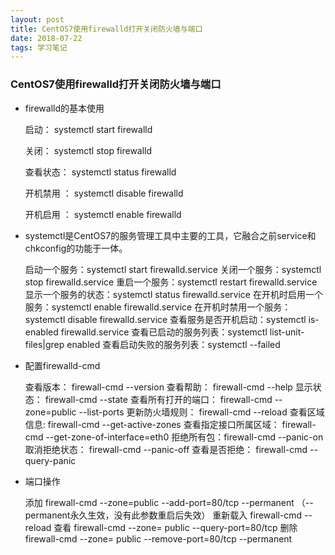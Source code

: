 ```yaml
---
layout: post
title: CentOS7使用firewalld打开关闭防火墙与端口
date: 2018-07-22
tags: 学习笔记
---
```


### CentOS7使用firewalld打开关闭防火墙与端口
* firewalld的基本使用
        

    启动： systemctl start firewalld
        
    关闭： systemctl stop firewalld
        
    查看状态： systemctl status firewalld 
        
    开机禁用  ： systemctl disable firewalld
        
    开机启用  ： systemctl enable firewalld
* systemctl是CentOS7的服务管理工具中主要的工具，它融合之前service和chkconfig的功能于一体。

    
    启动一个服务：systemctl start firewalld.service
    关闭一个服务：systemctl stop firewalld.service
    重启一个服务：systemctl restart firewalld.service
    显示一个服务的状态：systemctl     status firewalld.service
    在开机时启用一个服务：systemctl enable firewalld.service
    在开机时禁用一个服务：systemctl disable firewalld.service
    查看服务是否开机启动：systemctl is-enabled firewalld.service
    查看已启动的服务列表：systemctl list-unit-files|grep enabled
    查看启动失败的服务列表：systemctl --failed
* 配置firewalld-cmd

    
    查看版本： firewall-cmd --version
    查看帮助： firewall-cmd --help
    显示状态： firewall-cmd --state
    查看所有打开的端口： firewall-cmd --zone=public --list-ports
    更新防火墙规则： firewall-cmd --reload
    查看区域信息:  firewall-cmd --get-active-zones
    查看指定接口所属区域： firewall-cmd --get-zone-of-interface=eth0
    拒绝所有包：firewall-cmd --panic-on
    取消拒绝状态： firewall-cmd --panic-off
    查看是否拒绝： firewall-cmd --query-panic 

* 端口操作

    
    添加
    firewall-cmd --zone=public --add-port=80/tcp --permanent    （--permanent永久生效，没有此参数重启后失效）
    重新载入
    firewall-cmd --reload
    查看
    firewall-cmd --zone= public --query-port=80/tcp
    删除
    firewall-cmd --zone= public --remove-port=80/tcp --permanent
    
    
    
    
